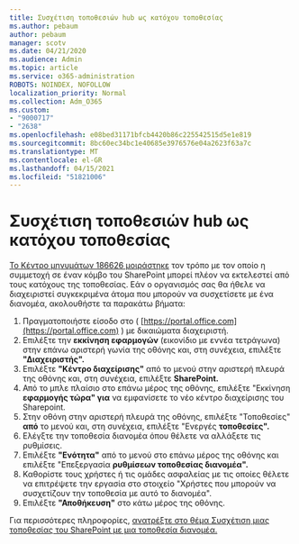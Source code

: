 ```yaml
---
title: Συσχέτιση τοποθεσιών hub ως κατόχου τοποθεσίας
ms.author: pebaum
author: pebaum
manager: scotv
ms.date: 04/21/2020
ms.audience: Admin
ms.topic: article
ms.service: o365-administration
ROBOTS: NOINDEX, NOFOLLOW
localization_priority: Normal
ms.collection: Adm_O365
ms.custom:
- "9000717"
- "2638"
ms.openlocfilehash: e08bed31171bfcb4420b86c225542515d5e1e819
ms.sourcegitcommit: 8bc60ec34bc1e40685e3976576e04a2623f63a7c
ms.translationtype: MT
ms.contentlocale: el-GR
ms.lasthandoff: 04/15/2021
ms.locfileid: "51821006"
---
```

# <a name="associate-hub-sites-as-site-owner"></a>Συσχέτιση τοποθεσιών hub ως κατόχου τοποθεσίας

[Το Κέντρο μηνυμάτων 186626 μοιράστηκε](https://admin.microsoft.com/Adminportal/Home?source=applauncher#/MessageCenter?id=MC186626) τον τρόπο με τον οποίο η συμμετοχή σε έναν κόμβο του SharePoint μπορεί πλέον να εκτελεστεί από τους κατόχους της τοποθεσίας. Εάν ο οργανισμός σας θα ήθελε να διαχειριστεί συγκεκριμένα άτομα που μπορούν να συσχετίσετε με ένα διανομέα, ακολουθήστε τα παρακάτω βήματα: 

1. Πραγματοποιήστε είσοδο στο ( [https://portal.office.com](https://portal.office.com) ) με δικαιώματα διαχειριστή.
2. Επιλέξτε την **εκκίνηση εφαρμογών** (εικονίδιο με εννέα τετράγωνα) στην επάνω αριστερή γωνία της οθόνης και, στη συνέχεια, επιλέξτε **"Διαχειριστής".**
3. Επιλέξτε **"Κέντρο διαχείρισης"** από το μενού στην αριστερή πλευρά της οθόνης και, στη συνέχεια, επιλέξτε **SharePoint.**
4. Από το μπλε πλαίσιο στο επάνω μέρος της οθόνης, επιλέξτε "Εκκίνηση **εφαρμογής τώρα" για** να εμφανίσετε το νέο κέντρο διαχείρισης του Sharepoint.
5. Στην οθόνη στην αριστερή πλευρά της οθόνης, επιλέξτε "Τοποθεσίες" **από** το μενού και, στη συνέχεια, επιλέξτε "Ενεργές **τοποθεσίες".**
6. Ελέγξτε την τοποθεσία διανομέα όπου θέλετε να αλλάξετε τις ρυθμίσεις.
7. Επιλέξτε **"Ενότητα"** από το μενού στο επάνω μέρος της οθόνης και επιλέξτε "Επεξεργασία **ρυθμίσεων τοποθεσίας διανομέα".**
8. Καθορίστε τους χρήστες ή τις ομάδες ασφαλείας με τις οποίες θέλετε να επιτρέψετε την εργασία στο στοιχείο "Χρήστες που μπορούν να συσχετίζουν την τοποθεσία με αυτό το διανομέα".
9. Επιλέξτε **"Αποθήκευση"** στο κάτω μέρος της οθόνης.

Για περισσότερες πληροφορίες, [ανατρέξτε στο θέμα Συσχέτιση μιας τοποθεσίας του SharePoint με μια τοποθεσία διανομέα.](https://support.office.com/article/associate-a-sharepoint-site-with-a-hub-site-ae0009fd-af04-4d3d-917d-88edb43efc05) 